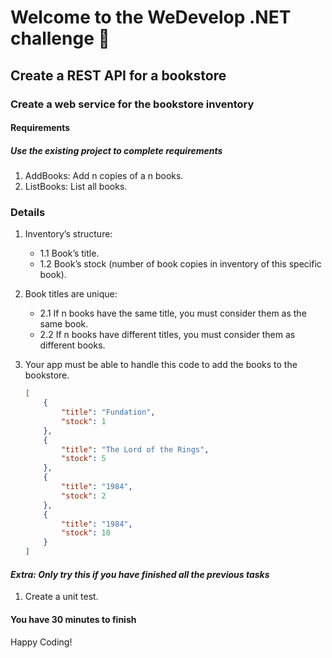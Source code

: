 # Welcome to the WeDevelop .NET challenge 🚀

## Create a REST API for a bookstore

### Create a web service for the bookstore inventory

#### Requirements

##### Use the existing project to complete requirements

1. AddBooks: Add n copies of a n books.
2. ListBooks: List all books.

### Details

1. Inventory’s structure:
    * 1.1 Book’s title.
    * 1.2 Book’s stock (number of book copies in inventory of this specific book).
2. Book titles are unique:
    * 2.1 If n books have the same title, you must consider them as the same book.
    * 2.2 If n books have different titles, you must consider them as different books.
3. Your app must be able to handle this code to add the books to the bookstore.

    ``` json
    [ 
        {
            "title": "Fundation",
            "stock": 1
        },
        {
            "title": "The Lord of the Rings",
            "stock": 5
        },
        {
            "title": "1984",
            "stock": 2
        },
        {
            "title": "1984",
            "stock": 10
        }
    ]
    ```

#### ***Extra: Only try this if you have finished all the previous tasks***

1. Create a unit test.

#### You have 30 minutes to finish

Happy Coding!
